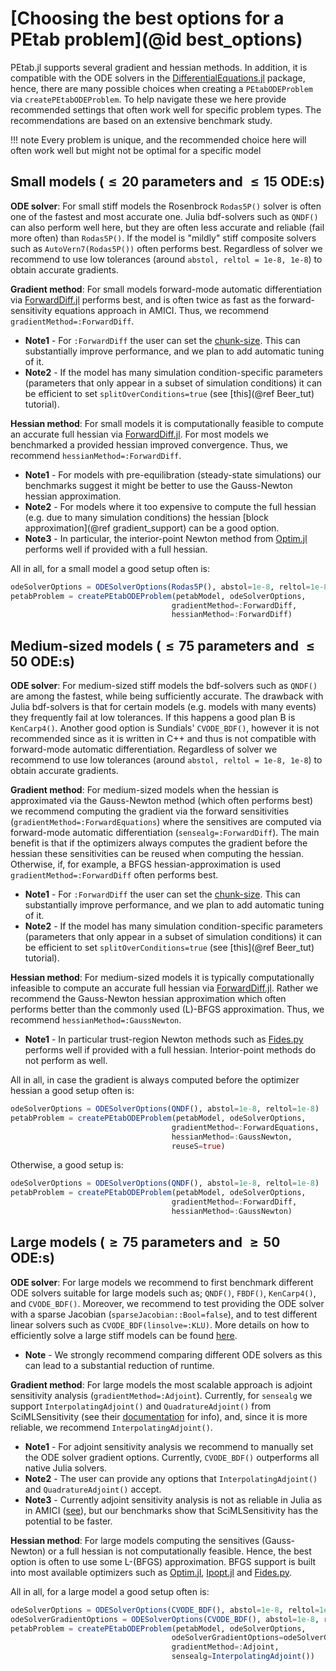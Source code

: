 # [Choosing the best options for a PEtab problem](@id best_options)

PEtab.jl supports several gradient and hessian methods. In addition, it is compatible with the ODE solvers in the [DifferentialEquations.jl](https://github.com/SciML/DifferentialEquations.jl) package, hence, there are many possible choices when creating a `PEtabODEProblem` via `createPEtabODEProblem`. To help navigate these we here provide recommended settings that often work well for specific problem types. The recommendations are based on an extensive benchmark study.

!!! note
    Every problem is unique, and the recommended choice here will often work well but might not be optimal for a specific model

## Small models ($\leq 20$ parameters and $\leq 15$ ODE:s)

**ODE solver**: For small stiff models the Rosenbrock `Rodas5P()` solver is often one of the fastest and most accurate one. Julia bdf-solvers such as `QNDF()` can also perform well here, but they are often less accurate and reliable (fail more often) than `Rodas5P()`. If the model is "mildly" stiff composite solvers such as `AutoVern7(Rodas5P())` often performs best. Regardless of solver we recommend to use low tolerances (around `abstol, reltol = 1e-8, 1e-8`) to obtain accurate gradients.

**Gradient method**: For small models forward-mode automatic differentiation via [ForwardDiff.jl](https://github.com/JuliaDiff/ForwardDiff.jl) performs best, and is often twice as fast as the forward-sensitivity equations approach in AMICI. Thus, we recommend `gradientMethod=:ForwardDiff`.

* **Note1** - For `:ForwardDiff` the user can set the [chunk-size](https://juliadiff.org/ForwardDiff.jl/stable/). This can substantially improve performance, and we plan to add automatic tuning of it.
* **Note2** - If the model has many simulation condition-specific parameters (parameters that only appear in a subset of simulation conditions) it can be efficient to set `splitOverConditions=true` (see [this](@ref Beer_tut) tutorial).

**Hessian method**: For small models it is computationally feasible to compute an accurate full hessian via [ForwardDiff.jl](https://github.com/JuliaDiff/ForwardDiff.jl). For most models we benchmarked a provided hessian improved convergence. Thus, we recommend `hessianMethod=:ForwardDiff`.

* **Note1** - For models with pre-equilibration (steady-state simulations) our benchmarks suggest it might be better to use the Gauss-Newton hessian approximation.
* **Note2** - For models where it too expensive to compute the full hessian (e.g. due to many simulation conditions) the hessian [block approximation](@ref gradient_support) can be a good option.
* **Note3** - In particular, the interior-point Newton method from [Optim.jl](https://github.com/JuliaNLSolvers/Optim.jl) performs well if provided with a full hessian.

All in all, for a small model a good setup often is:

```julia
odeSolverOptions = ODESolverOptions(Rodas5P(), abstol=1e-8, reltol=1e-8)
petabProblem = createPEtabODEProblem(petabModel, odeSolverOptions, 
                                    gradientMethod=:ForwardDiff, 
                                    hessianMethod=:ForwardDiff)
```

## Medium-sized models ($\leq 75$ parameters and $\leq 50$ ODE:s)

**ODE solver**: For medium-sized stiff models the bdf-solvers such as `QNDF()` are among the fastest, while being sufficiently accurate. The drawback with Julia bdf-solvers is that for certain models (e.g. models with many events) they frequently fail at low tolerances. If this happens a good plan B is `KenCarp4()`. Another good option is Sundials' `CVODE_BDF()`, however it is not recommended since as it is written in C++ and thus is not compatible with forward-mode automatic differentiation. Regardless of solver we recommend to use low tolerances (around `abstol, reltol = 1e-8, 1e-8`) to obtain accurate gradients.

**Gradient method**: For medium-sized models when the hessian is approximated via the Gauss-Newton method (which often performs best) we recommend computing the gradient via the forward sensitivities (`gradientMethod=:ForwardEquations`) where the sensitives are computed via forward-mode automatic differentiation (`sensealg=:ForwardDiff`). The main benefit is that if the optimizers always computes the gradient before the hessian these sensitivities can be reused when computing the hessian. Otherwise, if, for example, a BFGS hessian-approximation is used `gradientMethod=:ForwardDiff` often performs best.

* **Note1** - For `:ForwardDiff` the user can set the [chunk-size](https://juliadiff.org/ForwardDiff.jl/stable/). This can substantially improve performance, and we plan to add automatic tuning of it.
* **Note2** - If the model has many simulation condition-specific parameters (parameters that only appear in a subset of simulation conditions) it can be efficient to set `splitOverConditions=true` (see [this](@ref Beer_tut) tutorial).

**Hessian method**: For medium-sized models it is typically computationally infeasible to compute an accurate full hessian via [ForwardDiff.jl](https://github.com/JuliaDiff/ForwardDiff.jl). Rather we recommend the Gauss-Newton hessian approximation which often performs better than the commonly used (L)-BFGS approximation. Thus, we recommend `hessianMethod=:GaussNewton`.

* **Note1** - In particular trust-region Newton methods such as [Fides.py](https://github.com/fides-dev/fides) performs well if provided with a full hessian. Interior-point methods do not perform as well.

All in all, in case the gradient is always computed before the optimizer hessian a good setup often is:

```julia
odeSolverOptions = ODESolverOptions(QNDF(), abstol=1e-8, reltol=1e-8)
petabProblem = createPEtabODEProblem(petabModel, odeSolverOptions, 
                                    gradientMethod=:ForwardEquations, 
                                    hessianMethod=:GaussNewton, 
                                    reuseS=true)
```

Otherwise, a good setup is:

```julia
odeSolverOptions = ODESolverOptions(QNDF(), abstol=1e-8, reltol=1e-8)
petabProblem = createPEtabODEProblem(petabModel, odeSolverOptions, 
                                    gradientMethod=:ForwardDiff, 
                                    hessianMethod=:GaussNewton)
```

## Large models ($\geq 75$ parameters and $\geq 50$ ODE:s)

**ODE solver**: For large models we recommend to first benchmark different ODE solvers suitable for large models such as; `QNDF()`, `FBDF()`, `KenCarp4()`, and `CVODE_BDF()`. Moreover, we recommend to test providing the ODE solver with a sparse Jacobian (`sparseJacobian::Bool=false`), and to test different linear solvers such as `CVODE_BDF(linsolve=:KLU)`. More details on how to efficiently solve a large stiff models can be found [here](https://docs.sciml.ai/DiffEqDocs/stable/tutorials/advanced_ode_example/).

* **Note** - We strongly recommend comparing different ODE solvers as this can lead to a substantial reduction of runtime.

**Gradient method**: For large models the most scalable approach is adjoint sensitivity analysis (`gradientMethod=:Adjoint`). Currently, for `sensealg` we support `InterpolatingAdjoint()` and `QuadratureAdjoint()` from SciMLSensitivity (see their [documentation](https://github.com/SciML/SciMLSensitivity.jl) for info), and, since it is more reliable, we recommend `InterpolatingAdjoint()`.

* **Note1** - For adjoint sensitivity analysis we recommend to manually set the ODE solver gradient options. Currently, `CVODE_BDF()` outperforms all native Julia solvers.
* **Note2** - The user can provide any options that `InterpolatingAdjoint()` and `QuadratureAdjoint()` accept.
* **Note3** - Currently adjoint sensitivity analysis is not as reliable in Julia as in AMICI ([see](https://github.com/SciML/SciMLSensitivity.jl/issues/795)), but our benchmarks show that SciMLSensitivity has the potential to be faster.

**Hessian method**: For large models computing the sensitives (Gauss-Newton) or a full hessian is not computationally feasible. Hence, the best option is often to use some L-(BFGS) approximation. BFGS support is built into most available optimizers such as [Optim.jl](https://github.com/JuliaNLSolvers/Optim.jl), [Ipopt.jl](https://github.com/jump-dev/Ipopt.jl) and [Fides.py](https://github.com/fides-dev/fides).

All in all, for a large model a good setup often is:

```julia
odeSolverOptions = ODESolverOptions(CVODE_BDF(), abstol=1e-8, reltol=1e-8) 
odeSolverGradientOptions = ODESolverOptions(CVODE_BDF(), abstol=1e-8, reltol=1e-8) 
petabProblem = createPEtabODEProblem(petabModel, odeSolverOptions, 
                                    odeSolverGradientOptions=odeSolverGradientOptions,
                                    gradientMethod=:Adjoint, 
                                    sensealg=InterpolatingAdjoint()) 
```
